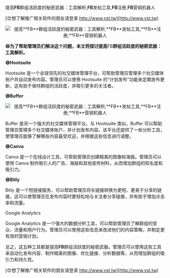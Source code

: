 提高**FB**群组活跃度的秘密武器：工具解析,**FB**发帖工具,**FB**注册,**FB**营销机器人

[😍想了解推广相关软件的朋友请登录 http://www.vst.tw](http://www.vst.tw)

 <center><img src="https://vst.tw/MP4/tuiguang/png/6.png" alt="提高**FB**群组活跃度的秘密武器：工具解析,**FB**发帖工具,**FB**注册,**FB**营销机器人"></center>

**😄为了帮助管理员们解决这个问题，本文将探讨提高**FB**群组活跃度的秘密武器：工具解析。**

**😄Hootsuite**

Hootsuite 是一个全球领先的社交媒体管理平台，可帮助管理员管理多个社交媒体账户并自动发布内容。管理员可以使用 Hootsuite 的“计划发布”功能来定期发布更新，这有助于保持群组的活跃度，并吸引更多的关注者。

**😄Buffer**

 <center><img src="https://vst.tw/MP4/tuiguang/png/2.png" alt="提高**FB**群组活跃度的秘密武器：工具解析,**FB**发帖工具,**FB**注册,**FB**营销机器人"></center>

Buffer 是另一个强大的社交媒体管理平台。与 Hootsuite 类似，Buffer 可以帮助管理员管理多个社交媒体账户，并计划发布内容。该平台还提供了一些分析工具，使管理员能够了解哪些内容最受欢迎，并根据这些信息进行调整。

**😄Canva**

Canva 是一个在线设计工具，可帮助管理员创建精美的图像和海报。管理员可以使用 Canva 制作吸引人的广告、海报和其他宣传材料，从而增加群组的知名度和吸引力。

**😄Bitly**

Bitly 是一个短链接服务，可以帮助管理员将长链接转换为更短、更易于分享的链接。这可以使管理员在发布内容时更轻松地与关注者分享链接，并有助于增加点击率和流量。

Google Analytics

Google Analytics 是一个强大的数据分析工具，可以帮助管理员了解群组的受众、流量和用户行为。管理员可以使用这些信息来改进他们的内容策略，并制定更有效的营销计划。

总之，这五种工具都是提高**FB**群组活跃度的秘密武器。管理员可以使用这些工具来自动化发布内容、制作精美的图像、优化链接、分析数据等，从而增加群组的吸引力和持久性。

[😍想了解推广相关软件的朋友请登录 http://www.vst.tw](http://www.vst.tw)



